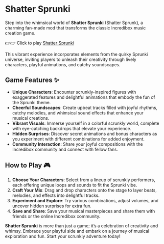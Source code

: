 # Shatter Sprunki

Step into the whimsical world of **Shatter Sprunki** (Shatter Sprunk), a charming fan-made mod that transforms the classic Incredibox music creation game. 

👉👉 Click to play [Shatter Sprunki](https://sprunkly.org/game/shatter-sprunki)

This vibrant experience incorporates elements from the quirky Sprunki universe, inviting players to unleash their creativity through lively characters, playful animations, and catchy soundscapes.

## Game Features ✨

- **Unique Characters**: Encounter scrunkly-inspired figures with exaggerated features and delightful animations that embody the fun of the Sprunki theme.
- **Cheerful Soundscapes**: Create upbeat tracks filled with joyful rhythms, catchy melodies, and whimsical sound effects that enhance your musical creations.
- **Vibrant Visuals**: Immerse yourself in a colorful scrunkly world, complete with eye-catching backdrops that elevate your experience.
- **Hidden Surprises**: Discover secret animations and bonus characters as you experiment with different combinations for added enjoyment.
- **Community Interaction**: Share your joyful compositions with the Incredibox community and connect with fellow fans.

## How to Play 🎮

1. **Choose Your Characters**: Select from a lineup of scrunkly performers, each offering unique loops and sounds to fit the Sprunki vibe.
2. **Craft Your Mix**: Drag and drop characters onto the stage to layer beats, melodies, and effects into delightful tracks.
3. **Experiment and Explore**: Try various combinations, adjust volumes, and uncover hidden surprises for extra fun.
4. **Save and Share**: Save your musical masterpieces and share them with friends or the online Incredibox community.

**Shatter Sprunki** is more than just a game; it’s a celebration of creativity and whimsy. Embrace your playful side and embark on a journey of musical exploration and fun. Start your scrunkly adventure today!
